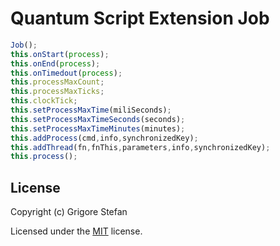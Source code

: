 # Quantum Script Extension Job

```javascript
Job();
this.onStart(process);
this.onEnd(process);
this.onTimedout(process);
this.processMaxCount;
this.processMaxTicks;
this.clockTick;
this.setProcessMaxTime(miliSeconds);
this.setProcessMaxTimeSeconds(seconds);
this.setProcessMaxTimeMinutes(minutes);
this.addProcess(cmd,info,synchronizedKey);
this.addThread(fn,fnThis,parameters,info,synchronizedKey);
this.process();
```

## License

Copyright (c) Grigore Stefan

Licensed under the [MIT](LICENSE) license.

